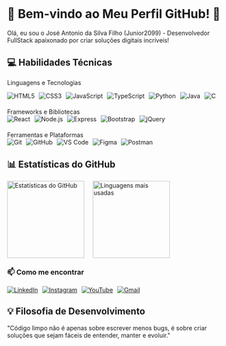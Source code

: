 # 🚀 Bem-vindo ao Meu Perfil GitHub! 👋
Olá, eu sou o José Antonio da Silva Filho (Junior2099) - Desenvolvedor FullStack apaixonado por criar soluções digitais incríveis!

## 💻 Habilidades Técnicas
Linguagens e Tecnologias
<div style="display: flex; flex-wrap: wrap; gap: 10px; margin-bottom: 20px;"> <img src="https://img.shields.io/badge/HTML5-E34F26?style=for-the-badge&logo=html5&logoColor=white" alt="HTML5"> <img src="https://img.shields.io/badge/CSS3-1572B6?style=for-the-badge&logo=css3&logoColor=white" alt="CSS3"> <img src="https://img.shields.io/badge/JavaScript-F7DF1E?style=for-the-badge&logo=javascript&logoColor=black" alt="JavaScript"> <img src="https://img.shields.io/badge/TypeScript-007ACC?style=for-the-badge&logo=typescript&logoColor=white" alt="TypeScript"> <img src="https://img.shields.io/badge/Python-3776AB?style=for-the-badge&logo=python&logoColor=white" alt="Python"> <img src="https://img.shields.io/badge/Java-ED8B00?style=for-the-badge&logo=openjdk&logoColor=white" alt="Java"> <img src="https://img.shields.io/badge/C-00599C?style=for-the-badge&logo=c&logoColor=white" alt="C"> </div>
Frameworks e Bibliotecas
<div style="display: flex; flex-wrap: wrap; gap: 10px; margin-bottom: 20px;"> <img src="https://img.shields.io/badge/React-20232A?style=for-the-badge&logo=react&logoColor=61DAFB" alt="React"> <img src="https://img.shields.io/badge/Node.js-339933?style=for-the-badge&logo=nodedotjs&logoColor=white" alt="Node.js"> <img src="https://img.shields.io/badge/Express.js-000000?style=for-the-badge&logo=express&logoColor=white" alt="Express"> <img src="https://img.shields.io/badge/Bootstrap-563D7C?style=for-the-badge&logo=bootstrap&logoColor=white" alt="Bootstrap"> <img src="https://img.shields.io/badge/jQuery-0769AD?style=for-the-badge&logo=jquery&logoColor=white" alt="jQuery"> </div>
Ferramentas e Plataformas
<div style="display: flex; flex-wrap: wrap; gap: 10px; margin-bottom: 20px;"> <img src="https://img.shields.io/badge/Git-F05032?style=for-the-badge&logo=git&logoColor=white" alt="Git"> <img src="https://img.shields.io/badge/GitHub-100000?style=for-the-badge&logo=github&logoColor=white" alt="GitHub"> <img src="https://img.shields.io/badge/VS_Code-0078D4?style=for-the-badge&logo=visual%20studio%20code&logoColor=white" alt="VS Code"> <img src="https://img.shields.io/badge/Figma-F24E1E?style=for-the-badge&logo=figma&logoColor=white" alt="Figma"> <img src="https://img.shields.io/badge/Postman-FF6C37?style=for-the-badge&logo=Postman&logoColor=white" alt="Postman"> </div>

## 📊 Estatísticas do GitHub
<div style="display: flex; gap: 20px; flex-wrap: wrap;"> <div> <img height="180em" src="https://github-readme-stats.vercel.app/api?username=Junior2099&show_icons=true&theme=dark&include_all_commits=true&count_private=true" alt="Estatísticas do GitHub"/> </div> <div> <img height="180em" src="https://github-readme-stats.vercel.app/api/top-langs/?username=Junior2099&layout=compact&langs_count=7&theme=dark" alt="Linguagens mais usadas"/> </div> </div>

### 📫 Como me encontrar
<div style="display: flex; gap: 10px; flex-wrap: wrap;"> <a href="https://www.linkedin.com/in/jos%C3%A9-silva-593870229/" target="_blank"> <img src="https://img.shields.io/badge/LinkedIn-0077B5?style=for-the-badge&logo=linkedin&logoColor=white" alt="LinkedIn"> </a> <a href="https://www.instagram.com/antoniosilva19977/" target="_blank"> <img src="https://img.shields.io/badge/Instagram-E4405F?style=for-the-badge&logo=instagram&logoColor=white" alt="Instagram"> </a> <a href="https://www.youtube.com/@GloriousInvocation/videos" target="_blank"> <img src="https://img.shields.io/badge/YouTube-FF0000?style=for-the-badge&logo=youtube&logoColor=white" alt="YouTube"> </a> <a href="mailto:seuemail@example.com"> <img src="https://img.shields.io/badge/Gmail-D14836?style=for-the-badge&logo=gmail&logoColor=white" alt="Gmail"> </a> </div>

## 💡 Filosofia de Desenvolvimento
"Código limpo não é apenas sobre escrever menos bugs, é sobre criar soluções que sejam fáceis de entender, manter e evoluir."

